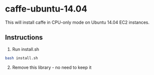 # caffe-ubuntu-14.04

This will install caffe in CPU-only mode on Ubuntu 14.04 EC2 instances. 

## Instructions
1. Run install.sh
```bash
bash install.sh
```
2. Remove this library - no need to keep it
